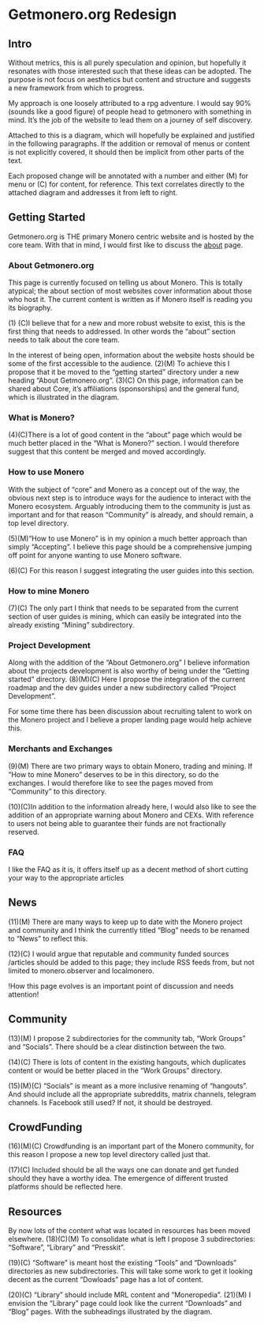 # Getmonero.org Redesign



## Intro

Without metrics, this is all purely speculation and opinion, but hopefully it resonates with those interested such that these ideas can be adopted. The purpose is not focus on aesthetics but content and structure and suggests a new framework from which to progress.

My approach is one loosely attributed to a rpg adventure. I would say 90% (sounds like a good figure) of people head to getmonero with something in mind. It’s the job of the website to lead them on a journey of self discovery. 

Attached to this is a diagram, which will hopefully be explained and justified in the following paragraphs. If the addition or removal of menus or content is not explicitly covered, it should then be implicit from other parts of the text.

Each proposed change will be annotated with a number and either (M) for menu or (C) for content, for reference. This text correlates directly to the attached diagram and addresses it from left to right.


## Getting Started

Getmonero.org is THE primary Monero centric website and is hosted by the core team. With that in mind, I would first like to discuss the [about](https://www.getmonero.org/resources/about/) page.


### About Getmonero.org

This page is currently focused on telling us about Monero. This is totally atypical; the about section of most websites cover information about those who host it. The current content is written as if Monero itself is reading you its biography.

(1) (C)I believe that for a new and more robust website to exist, this is the first thing that needs to addressed. In other words the “about” section needs to talk about the core team.

In the interest of being open, information about the website hosts should be some of the first accessible to the audience. (2)(M) To achieve this I propose that it be moved to the “getting started” directory under a new heading “About Getmonero.org”. (3)(C) On this page, information can be shared about Core, it’s affiliations (sponsorships) and the general fund, which is illustrated in the diagram.


### What is Monero?

(4)(C)There is a lot of good content in the “about” page which would be much better placed in the “What is Monero?” section. I would therefore suggest that this content be merged and moved accordingly.


### How to use Monero

With the subject of “core” and Monero as a concept out of the way, the obvious next step is to introduce ways for the audience to interact with the Monero ecosystem. Arguably introducing them to the community is just as important and for that reason “Community” is already, and should remain, a top level directory.

(5)(M)“How to use Monero” is in my opinion a much better approach than simply “Accepting”. I believe this page should be a comprehensive jumping off point for anyone wanting to use Monero software.

(6)(C) For this reason I suggest integrating the user guides into this section.


### How to mine Monero

(7)(C) The only part I think that needs to be separated from the current section of user guides is mining, which can easily be integrated into the already existing “Mining” subdirectory.

###  Project Development

Along with the addition of the “About Getmonero.org” I believe information about the projects development is also worthy of being under the “Getting started” directory. (8)(M)(C) Here I propose the integration of the current roadmap and the dev guides under a new subdirectory called “Project Development”.

For some time there has been discussion about recruiting talent to work on the Monero project and I believe a proper landing page would help achieve this.

### Merchants and Exchanges

(9)(M) There are two primary ways to obtain Monero, trading and mining. If “How to mine Monero” deserves to be in this directory, so do the exchanges. I would therefore like to see the pages moved from “Community” to this directory.

(10)(C)In addition to the information already here, I would also like to see the addition of an appropriate warning about Monero and CEXs. With reference to users not being able to guarantee their funds are not fractionally reserved.

###  FAQ

I like the FAQ as it is, it offers itself up as a decent method of short cutting your way to the appropriate articles 


## News

(11)(M) There are many ways to keep up to date with the Monero project and community and I think the currently titled “Blog” needs to be renamed to “News” to reflect this.

(12)(C) I would argue that reputable and community funded sources /articles should be added to this page; they include RSS feeds from, but not limited to monero.observer and localmonero.

!How this page evolves is an important point of discussion and needs attention!


## Community

(13)(M) I propose 2 subdirectories for the community tab, “Work Groups” and “Socials”. There should be a clear distinction between the two.

(14)(C) There is lots of content in the existing hangouts, which duplicates content or would be better placed in the “Work Groups” directory.

(15)(M)(C)  “Socials” is meant as a more inclusive renaming of “hangouts”. And should include all the appropriate subreddits, matrix channels, telegram channels. Is Facebook still used? If not, it should be destroyed.

## CrowdFunding

(16)(M)(C) Crowdfunding is an important part of the Monero community, for this reason I propose a new top level directory called just that.

(17)(C) Included should be all the ways one can donate and get funded should they have a worthy idea. The emergence of different trusted platforms should be reflected here.

## Resources

By now lots of the content what was located in resources has been moved elsewhere. (18)(C)(M) To consolidate what is left I propose 3 subdirectories: “Software”, “Library” and “Presskit”.

(19)(C) “Software” is meant host the existing “Tools” and “Downloads” directories as new subdirectories. This will take some work to get it looking decent as the current “Dowloads” page has a lot of content. 

(20)(C) “Library” should include MRL content and “Moneropedia”. (21)(M) I envision the “Library” page could look like the current “Downloads” and “Blog” pages. With the subheadings illustrated by the diagram.
